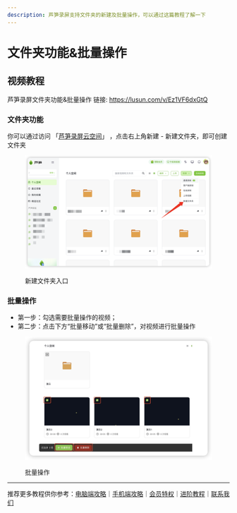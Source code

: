 ```yaml
---
description: 芦笋录屏支持文件夹的新建及批量操作，可以通过这篇教程了解一下
---
```


# 文件夹功能&批量操作

## 视频教程 <a href="#f0-9f-91-8d-e8-a7-86-e9-a2-91-e6-95-99-e7-a8-8b" id="f0-9f-91-8d-e8-a7-86-e9-a2-91-e6-95-99-e7-a8-8b"></a>

芦笋录屏文件夹功能&批量操作 链接: https://lusun.com/v/Ez1VF6dxGtQ

### 文件夹功能 <a href="#f0-9f-91-8d-e6-96-87-e4-bb-b6-e5-a4-b9-e5-8a-9f-e8-83-bd" id="f0-9f-91-8d-e6-96-87-e4-bb-b6-e5-a4-b9-e5-8a-9f-e8-83-bd"></a>

你可以通过访问 「[芦笋录屏云空间](https://lusun.com/dashboard/videos)」 ，点击右上角新建 - 新建文件夹，即可创建文件夹

<figure><img src="../.gitbook/assets/createfold.png" alt=""><figcaption><p>新建文件夹入口</p></figcaption></figure>



### 批量操作 <a href="#f0-9f-91-8d-e6-89-b9-e9-87-8f-e6-93-8d-e4-bd-9c" id="f0-9f-91-8d-e6-89-b9-e9-87-8f-e6-93-8d-e4-bd-9c"></a>

* 第一步：勾选需要批量操作的视频；
* 第二步：点击下方“批量移动”或“批量删除”，对视频进行批量操作

<figure><img src="../.gitbook/assets/piliangcaozuo.png" alt=""><figcaption><p>批量操作</p></figcaption></figure>

***

推荐更多教程供你参考：[电脑端攻略](../basic/pc.md)｜[手机端攻略](../basic/phone.md)｜[会员特权](../basic/vip.md)｜[进阶教程](./)｜[联系我们](../contact/)
